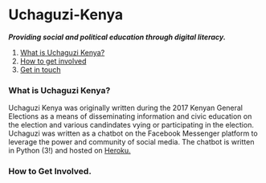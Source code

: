 # Uchaguzi-Kenya

***Providing social and political education through digital literacy.***

1. [What is Uchaguzi Kenya?](#what-is-uchaguzi-kenya)
2. [How to get involved](#how-to-get-involved)
3. [Get in touch](#contact)


### What is Uchaguzi Kenya?

Uchaguzi Kenya was originally written during the 2017 Kenyan General Elections as a means of disseminating information and civic education on the election and various candindates vying or participating in the election. Uchaguzi was written as a chatbot on the Facebook Messenger platform to leverage the power and community of social media. The chatbot is written in Python (3!) and hosted on [Heroku.](https://www.heroku.com/)

### How to Get Involved.
